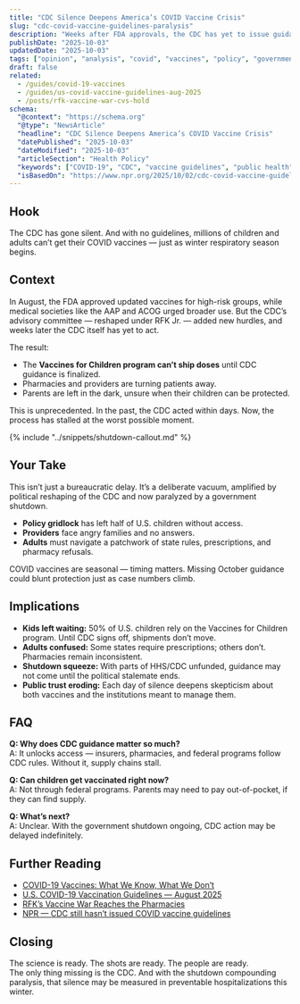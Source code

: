```yaml
---
title: "CDC Silence Deepens America’s COVID Vaccine Crisis"
slug: "cdc-covid-vaccine-guidelines-paralysis"
description: "Weeks after FDA approvals, the CDC has yet to issue guidance — leaving kids unprotected and parents, providers, and pharmacies stuck in limbo."
publishDate: "2025-10-03"
updatedDate: "2025-10-03"
tags: ["opinion", "analysis", "covid", "vaccines", "policy", "government shutdown"]
draft: false
related:
  - /guides/covid-19-vaccines
  - /guides/us-covid-vaccine-guidelines-aug-2025
  - /posts/rfk-vaccine-war-cvs-hold
schema:
  "@context": "https://schema.org"
  "@type": "NewsArticle"
  "headline": "CDC Silence Deepens America’s COVID Vaccine Crisis"
  "datePublished": "2025-10-03"
  "dateModified": "2025-10-03"
  "articleSection": "Health Policy"
  "keywords": ["COVID-19", "CDC", "vaccine guidelines", "public health", "RFK Jr.", "government shutdown"]
  "isBasedOn": "https://www.npr.org/2025/10/02/cdc-covid-vaccine-guidelines-delay"
---
```


## Hook
The CDC has gone silent. And with no guidelines, millions of children and adults can’t get their COVID vaccines — just as winter respiratory season begins.  

## Context
In August, the FDA approved updated vaccines for high-risk groups, while medical societies like the AAP and ACOG urged broader use. But the CDC’s advisory committee — reshaped under RFK Jr. — added new hurdles, and weeks later the CDC itself has yet to act.  

The result:  
- The **Vaccines for Children program can’t ship doses** until CDC guidance is finalized.  
- Pharmacies and providers are turning patients away.  
- Parents are left in the dark, unsure when their children can be protected.  

This is unprecedented. In the past, the CDC acted within days. Now, the process has stalled at the worst possible moment.  

{% include "../snippets/shutdown-callout.md" %}

## Your Take
This isn’t just a bureaucratic delay. It’s a deliberate vacuum, amplified by political reshaping of the CDC and now paralyzed by a government shutdown.  

- **Policy gridlock** has left half of U.S. children without access.  
- **Providers** face angry families and no answers.  
- **Adults** must navigate a patchwork of state rules, prescriptions, and pharmacy refusals.  

COVID vaccines are seasonal — timing matters. Missing October guidance could blunt protection just as case numbers climb.  

## Implications
- **Kids left waiting:** 50% of U.S. children rely on the Vaccines for Children program. Until CDC signs off, shipments don’t move.  
- **Adults confused:** Some states require prescriptions; others don’t. Pharmacies remain inconsistent.  
- **Shutdown squeeze:** With parts of HHS/CDC unfunded, guidance may not come until the political stalemate ends.  
- **Public trust eroding:** Each day of silence deepens skepticism about both vaccines and the institutions meant to manage them.  

## FAQ
**Q: Why does CDC guidance matter so much?**  
A: It unlocks access — insurers, pharmacies, and federal programs follow CDC rules. Without it, supply chains stall.  

**Q: Can children get vaccinated right now?**  
A: Not through federal programs. Parents may need to pay out-of-pocket, if they can find supply.  

**Q: What’s next?**  
A: Unclear. With the government shutdown ongoing, CDC action may be delayed indefinitely.  

## Further Reading
- [COVID-19 Vaccines: What We Know, What We Don’t](/guides/covid-19-vaccines)  
- [U.S. COVID-19 Vaccination Guidelines — August 2025](/guides/us-covid-vaccine-guidelines-aug-2025)  
- [RFK’s Vaccine War Reaches the Pharmacies](/posts/rfk-vaccine-war-cvs-hold)  
- [NPR — CDC still hasn’t issued COVID vaccine guidelines](https://www.npr.org/2025/10/02/cdc-covid-vaccine-guidelines-delay)  

## Closing
The science is ready. The shots are ready. The people are ready.  
The only thing missing is the CDC. And with the shutdown compounding paralysis, that silence may be measured in preventable hospitalizations this winter.  
